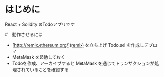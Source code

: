 # はじめに
React + Solidity のTodoアプリです

#　動作させるには

- [http://remix.ethereum.org/](remix) を立ち上げ Todo.sol を作成しデプロイ
- MetaMask を起動しておく
- Todoを作成、アーカイブすると MetaMask を通じてトランザクションが処理されていることを確認する

